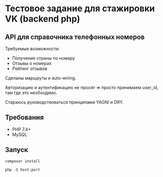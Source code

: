 # Тестовое задание для стажировки VK (backend php)

## API для справочника телефонных номеров

Требуемые возможности:

-   Получение страны по номеру
-   Отзывы о номерах
-   Рейтинг отзывов

Сделаны маршруты и auto-wiring.

Авторизацию и аутентификацию не просят => просто принимаем user_id, там где это необходимо.

Стараюсь руководствоваться принципами YAGNI и DRY.

## Требования

-   PHP 7.4+
-   MySQL

## Запуск

`composer install`

`php -S host:port`
